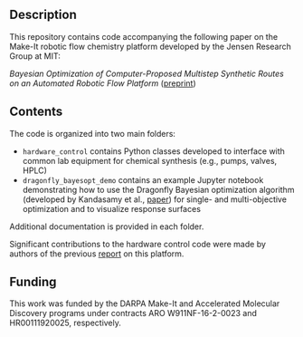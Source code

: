 ## Description

This repository contains code accompanying the following paper on the Make-It robotic flow chemistry platform developed by the Jensen Research Group at MIT:

*Bayesian Optimization of Computer-Proposed Multistep Synthetic Routes on an Automated Robotic Flow Platform* ([preprint](https://doi.org/10.26434/chemrxiv-2022-xl27m))

## Contents

The code is organized into two main folders:
-	`hardware_control` contains Python classes developed to interface with common lab equipment for chemical synthesis (e.g., pumps, valves, HPLC)
-	`dragonfly_bayesopt_demo` contains an example Jupyter notebook demonstrating how to use the Dragonfly Bayesian optimization algorithm (developed by Kandasamy et al., [paper](https://jmlr.org/papers/v21/18-223.html)) for single- and multi-objective optimization and to visualize response surfaces

Additional documentation is provided in each folder.

Significant contributions to the hardware control code were made by authors of the previous [report](https://doi.org/10.1126/science.aax1566) on this platform.

## Funding

This work was funded by the DARPA Make-It and Accelerated Molecular Discovery programs under contracts ARO W911NF-16-2-0023 and HR00111920025, respectively.
